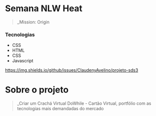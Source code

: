
# Semana NLW Heat
> _Mission: Origin
> 
### Tecnologias
* CSS
* HTML
* CSS
* Javascript

https://img.shields.io/github/issues/ClaudenyAvelino/projeto-sds3


# Sobre o projeto

> _Criar um Crachá Virtual DoWhile - Cartão Virtual, portfólio com as tecnologias mais demandadas do mercado

